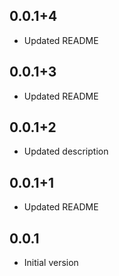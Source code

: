 ## 0.0.1+4

- Updated README

## 0.0.1+3

- Updated README

## 0.0.1+2

- Updated description

## 0.0.1+1

- Updated README

## 0.0.1

- Initial version
